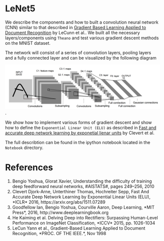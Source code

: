 # LeNet5
We describe the components and how to built a convolution neural network (CNN) similar to that described in <u>Gradient Based Learning Applied to Document Recognition</u> by LeCunn et al.. We built all the necessary layers/components  using `Theano` and test various gradient descent methods on the MNIST dataset.

The network will consist of a series of convolution layers, pooling layers and a fully connected layer and can be visualized by the following diagram 

![Alt text](https://github.com/LukaszObara/LeNet5/blob/master/Notebook/architec2.png "LeNet5").

We show how to implement various forms of gradient descent and show how to define the `Exponential Linear Unit (ELU)` as described in <u>Fast and accurate deep network learning by exponetial lienar units</u> by Clevert et al. 

The full describtion can be found in the ipython notebook located in the `Notebook` directory.

# References
<ol>
<li>Bengio Yoshua, Glorat Xavier, Understanding the difficulty of training deep feedforward neural networks, #AISTATS#, pages 249–256, 2010</li>
<li>Clevert Djork-Arne, Unterthiner Thomas, Hochreiter Sepp, Fast And Accurate Deep Network Learning by Exponential Linear Units (ELU), *ICLR* 2016, https://arxiv.org/abs/1511.07289</li>
<li>Goodfellow Ian, Bengio Yoshua, Courville Aaron, Deep Learning, *MIT Press*, 2016, http://www.deeplearningbook.org</li>
<li>He Kaiming et al. Delving Deep into Rectifiers: Surpassing Human-Level Performance on ImageNet Classification, *ICCV* 2015, pp. 1026-1034</li>
<li>LeCun Yann et al., Gradient-Based Learning Applied to Document Recognition, *PROC. OF THE IEEE.*, Nov 1998</li>
</ol>
